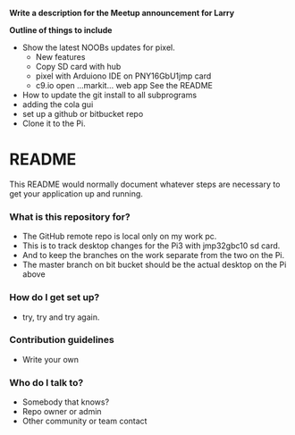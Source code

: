 **Write a description for the Meetup announcement for Larry**

**Outline of things to include**

* Show the latest NOOBs updates for pixel.
    * New features
    * Copy SD card with hub
    * pixel with Arduiono IDE on PNY16GbU1jmp card
    * c9.io open ...markit... web app  See the README
* How to update the git install to all subprograms
* adding the cola gui
* set up a github or bitbucket repo
* Clone it to the Pi.
# README #

This README would normally document whatever steps are necessary to get your application up and running.

### What is this repository for? ###

* The GitHub remote repo is local only on my work pc.  
* This is to track desktop changes for the Pi3 with jmp32gbc10 sd card.
* And to keep the branches on the work separate from the two on the Pi.
* The master branch on bit bucket should be the actual desktop on the Pi above

### How do I get set up? ###

* try, try and try again.

### Contribution guidelines ###

* Write your own

### Who do I talk to? ###
* Somebody that knows?
* Repo owner or admin
* Other community or team contact
